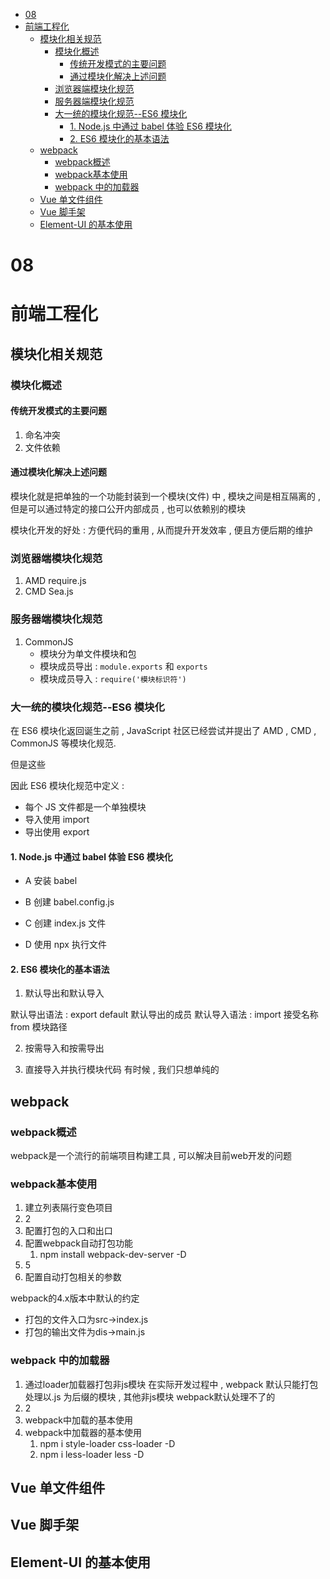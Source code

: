 - [08](#08)
- [前端工程化](#前端工程化)
  - [模块化相关规范](#模块化相关规范)
    - [模块化概述](#模块化概述)
      - [传统开发模式的主要问题](#传统开发模式的主要问题)
      - [通过模块化解决上述问题](#通过模块化解决上述问题)
    - [浏览器端模块化规范](#浏览器端模块化规范)
    - [服务器端模块化规范](#服务器端模块化规范)
    - [大一统的模块化规范--ES6 模块化](#大一统的模块化规范--es6-模块化)
      - [1. Node.js 中通过 babel 体验 ES6 模块化](#1-nodejs-中通过-babel-体验-es6-模块化)
      - [2. ES6 模块化的基本语法](#2-es6-模块化的基本语法)
  - [webpack](#webpack)
    - [webpack概述](#webpack概述)
    - [webpack基本使用](#webpack基本使用)
    - [webpack 中的加载器](#webpack-中的加载器)
  - [Vue 单文件组件](#vue-单文件组件)
  - [Vue 脚手架](#vue-脚手架)
  - [Element-UI 的基本使用](#element-ui-的基本使用)

# 08

# 前端工程化

## 模块化相关规范

### 模块化概述

#### 传统开发模式的主要问题

1. 命名冲突
2. 文件依赖

#### 通过模块化解决上述问题

模块化就是把单独的一个功能封装到一个模块(文件) 中 , 模块之间是相互隔离的 , 但是可以通过特定的接口公开内部成员 , 也可以依赖别的模块

模块化开发的好处 : 方便代码的重用 , 从而提升开发效率 , 便且方便后期的维护

### 浏览器端模块化规范

1. AMD require.js
2. CMD Sea.js

### 服务器端模块化规范

1. CommonJS
    - 模块分为单文件模块和包
    - 模块成员导出 : `module.exports` 和 `exports`
    - 模块成员导入 : `require('模块标识符')`

### 大一统的模块化规范--ES6 模块化

在 ES6 模块化返回诞生之前 , JavaScript 社区已经尝试并提出了 AMD , CMD , CommonJS 等模块化规范.

但是这些

因此
ES6 模块化规范中定义 :

-   每个 JS 文件都是一个单独模块
-   导入使用 import
-   导出使用 export

#### 1. Node.js 中通过 babel 体验 ES6 模块化

-   A 安装 babel

-   B 创建 babel.config.js

-   C 创建 index.js 文件

-   D 使用 npx 执行文件

#### 2. ES6 模块化的基本语法

1. 默认导出和默认导入

默认导出语法 : export default 默认导出的成员
默认导入语法 : import 接受名称 from 模块路径

2. 按需导入和按需导出

3. 直接导入并执行模块代码
有时候 , 我们只想单纯的

## webpack

### webpack概述
webpack是一个流行的前端项目构建工具 , 可以解决目前web开发的问题

### webpack基本使用
1. 建立列表隔行变色项目
2. 2
3. 配置打包的入口和出口
4. 配置webpack自动打包功能
   1. npm install webpack-dev-server -D
5. 5
6. 配置自动打包相关的参数

webpack的4.x版本中默认的约定
- 打包的文件入口为src->index.js
- 打包的输出文件为dis->main.js

### webpack 中的加载器
1. 通过loader加载器打包非js模块
在实际开发过程中 , webpack 默认只能打包处理以.js 为后缀的模块 , 其他非js模块
webpack默认处理不了的
2. 2
3. webpack中加载的基本使用
4. webpack中加载器的基本使用
   1. npm i style-loader css-loader -D
   2. npm i less-loader less -D

## Vue 单文件组件

## Vue 脚手架

## Element-UI 的基本使用
